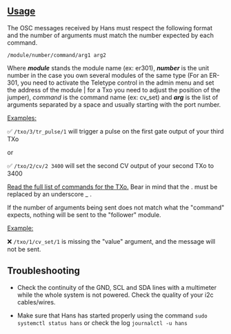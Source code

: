 ## [Usage](#usage)

The OSC messages received by Hans must respect the following format and the number of arguments must match the number expected by each command. 

 `/module/number/command/arg1 arg2 ` 

Where ***module*** stands the module name (ex: er301), ***number*** is the unit number in the case you own several modules of the same type (For an ER-301, you need to activate the Teletype control in the admin menu and set the address of the module | for a Txo you need to adjust the position of the jumper), *command* is the command name (ex: cv_set) and ***arg*** is the list of arguments separated by a space and usually starting with the port number.

<u>Examples:</u>

✅ `/txo/3/tr_pulse/1` will trigger a pulse on the first gate output of your third TXo

or 

✅ `/txo/2/cv/2 3400` will set the second CV output of your second TXo to 3400



[Read the full list of commands for the TXo.](https://github.com/bpcmusic/telex/blob/master/commands.md) Bear in mind that the . must be replaced by an underscore _ . 

If the number of arguments being sent does not match what the "command" expects, nothing will be sent to the "follower" module. 

<u>Example:</u>

❌ `/txo/1/cv_set/1` is missing the "value" argument, and the message will not be sent. 



## Troubleshooting

- Check the continuity of the GND, SCL and SDA lines with a multimeter while the whole system is not powered. Check the quality of your i2c cables/wires. 

- Make sure that Hans has started properly using the command `sudo systemctl status hans` or check the log `journalctl -u hans` 

  
